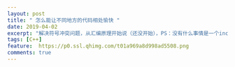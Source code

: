 ```yaml
---
layout: post
title: " 怎么能让不同地方的代码相处愉快 "
date: 2019-04-02
excerpt: "解决符号冲突问题，从汇编原理开始说（还没开始），PS：没有什么事情是一个include能搞定的"
tags: [C++]
feature:  https://p0.ssl.qhimg.com/t01a969a8d998ad5508.png
comments: true
---
```

